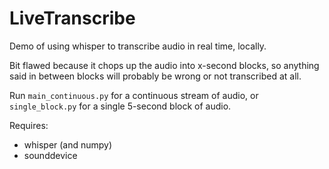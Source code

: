 # LiveTranscribe

Demo of using whisper to transcribe audio in real time, locally.

Bit flawed because it chops up the audio into x-second blocks, so anything said in between blocks will probably be wrong or not transcribed at all.

Run `main_continuous.py` for a continuous stream of audio, or `single_block.py` for a single 5-second block of audio.

Requires:
- whisper (and numpy)
- sounddevice
